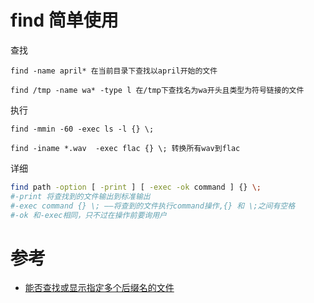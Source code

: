 # find 简单使用

查找

    find -name april* 在当前目录下查找以april开始的文件

    find /tmp -name wa* -type l 在/tmp下查找名为wa开头且类型为符号链接的文件

执行

    find -mmin -60 -exec ls -l {} \;

    find -iname *.wav  -exec flac {} \; 转换所有wav到flac


详细

```bash
find path -option [ -print ] [ -exec -ok command ] {} \;
#-print 将查找到的文件输出到标准输出
#-exec command {} \; —–将查到的文件执行command操作,{} 和 \;之间有空格
#-ok 和-exec相同，只不过在操作前要询用户
```

# 参考
* [能否查找或显示指定多个后缀名的文件](http://bbs.chinaunix.net/thread-1924056-1-1.html)